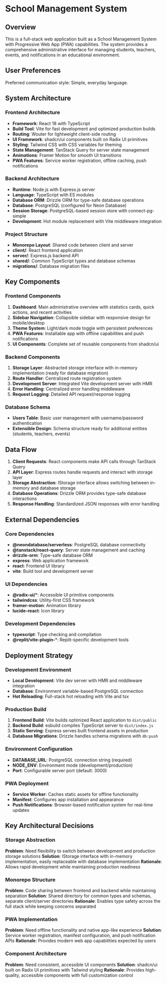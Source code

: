 # School Management System

## Overview

This is a full-stack web application built as a School Management System with Progressive Web App (PWA) capabilities. The system provides a comprehensive administrative interface for managing students, teachers, events, and notifications in an educational environment.

## User Preferences

Preferred communication style: Simple, everyday language.

## System Architecture

### Frontend Architecture
- **Framework**: React 18 with TypeScript
- **Build Tool**: Vite for fast development and optimized production builds
- **Routing**: Wouter for lightweight client-side routing
- **UI Framework**: shadcn/ui components built on Radix UI primitives
- **Styling**: Tailwind CSS with CSS variables for theming
- **State Management**: TanStack Query for server state management
- **Animations**: Framer Motion for smooth UI transitions
- **PWA Features**: Service worker registration, offline caching, push notifications

### Backend Architecture
- **Runtime**: Node.js with Express.js server
- **Language**: TypeScript with ES modules
- **Database ORM**: Drizzle ORM for type-safe database operations
- **Database**: PostgreSQL (configured for Neon Database)
- **Session Storage**: PostgreSQL-based session store with connect-pg-simple
- **Development**: Hot module replacement with Vite middleware integration

### Project Structure
- **Monorepo Layout**: Shared code between client and server
- **client/**: React frontend application
- **server/**: Express.js backend API
- **shared/**: Common TypeScript types and database schemas
- **migrations/**: Database migration files

## Key Components

### Frontend Components
1. **Dashboard**: Main administrative overview with statistics cards, quick actions, and recent activities
2. **Sidebar Navigation**: Collapsible sidebar with responsive design for mobile/desktop
3. **Theme System**: Light/dark mode toggle with persistent preferences
4. **PWA Features**: Installable app with offline capabilities and push notifications
5. **UI Components**: Complete set of reusable components from shadcn/ui

### Backend Components
1. **Storage Layer**: Abstracted storage interface with in-memory implementation (ready for database migration)
2. **Route Handler**: Centralized route registration system
3. **Development Server**: Integrated Vite development server with HMR
4. **Error Handling**: Centralized error handling middleware
5. **Request Logging**: Detailed API request/response logging

### Database Schema
- **Users Table**: Basic user management with username/password authentication
- **Extensible Design**: Schema structure ready for additional entities (students, teachers, events)

## Data Flow

1. **Client Requests**: React components make API calls through TanStack Query
2. **API Layer**: Express routes handle requests and interact with storage layer
3. **Storage Abstraction**: IStorage interface allows switching between in-memory and database storage
4. **Database Operations**: Drizzle ORM provides type-safe database interactions
5. **Response Handling**: Standardized JSON responses with error handling

## External Dependencies

### Core Dependencies
- **@neondatabase/serverless**: PostgreSQL database connectivity
- **@tanstack/react-query**: Server state management and caching
- **drizzle-orm**: Type-safe database ORM
- **express**: Web application framework
- **react**: Frontend UI library
- **vite**: Build tool and development server

### UI Dependencies
- **@radix-ui/***: Accessible UI primitive components
- **tailwindcss**: Utility-first CSS framework
- **framer-motion**: Animation library
- **lucide-react**: Icon library

### Development Dependencies
- **typescript**: Type checking and compilation
- **@replit/vite-plugin-***: Replit-specific development tools

## Deployment Strategy

### Development Environment
- **Local Development**: Vite dev server with HMR and middleware integration
- **Database**: Environment variable-based PostgreSQL connection
- **Hot Reloading**: Full-stack hot reloading with Vite and tsx

### Production Build
1. **Frontend Build**: Vite builds optimized React application to `dist/public`
2. **Backend Build**: esbuild compiles TypeScript server to `dist/index.js`
3. **Static Serving**: Express serves built frontend assets in production
4. **Database Migrations**: Drizzle handles schema migrations with `db:push`

### Environment Configuration
- **DATABASE_URL**: PostgreSQL connection string (required)
- **NODE_ENV**: Environment mode (development/production)
- **Port**: Configurable server port (default: 3000)

### PWA Deployment
- **Service Worker**: Caches static assets for offline functionality
- **Manifest**: Configures app installation and appearance
- **Push Notifications**: Browser-based notification system for real-time updates

## Key Architectural Decisions

### Storage Abstraction
**Problem**: Need flexibility to switch between development and production storage solutions
**Solution**: IStorage interface with in-memory implementation, easily replaceable with database implementation
**Rationale**: Allows rapid development while maintaining production readiness

### Monorepo Structure
**Problem**: Code sharing between frontend and backend while maintaining separation
**Solution**: Shared directory for common types and schemas, separate client/server directories
**Rationale**: Enables type safety across the full stack while keeping concerns separated

### PWA Implementation
**Problem**: Need offline functionality and native app-like experience
**Solution**: Service worker registration, manifest configuration, and push notification APIs
**Rationale**: Provides modern web app capabilities expected by users

### Component Architecture
**Problem**: Need consistent, accessible UI components
**Solution**: shadcn/ui built on Radix UI primitives with Tailwind styling
**Rationale**: Provides high-quality, accessible components with full customization control